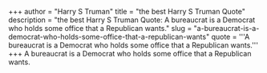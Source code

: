 +++
author = "Harry S Truman"
title = "the best Harry S Truman Quote"
description = "the best Harry S Truman Quote: A bureaucrat is a Democrat who holds some office that a Republican wants."
slug = "a-bureaucrat-is-a-democrat-who-holds-some-office-that-a-republican-wants"
quote = '''A bureaucrat is a Democrat who holds some office that a Republican wants.'''
+++
A bureaucrat is a Democrat who holds some office that a Republican wants.

